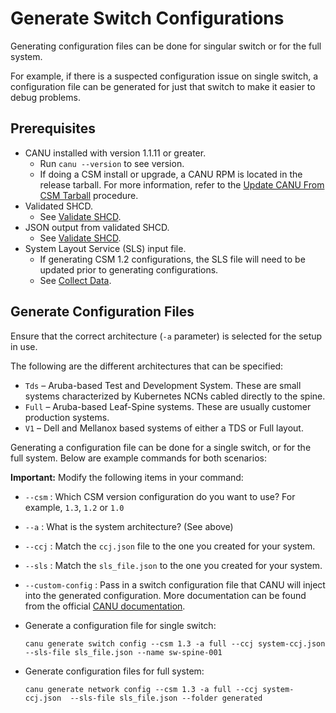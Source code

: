 # Generate Switch Configurations

Generating configuration files can be done for singular switch or for the full system.

For example, if there is a suspected configuration issue on single switch, a configuration file can be generated for just that switch to make it easier to debug problems.

## Prerequisites

* CANU installed with version 1.1.11 or greater.
  * Run `canu --version` to see version.
  * If doing a CSM install or upgrade, a CANU RPM is located in the release tarball. For more information, refer to the [Update CANU From CSM Tarball](canu/update_canu_from_csm_tarball.md) procedure.
* Validated SHCD.
  * See [Validate SHCD](validate_shcd.md).
* JSON output from validated SHCD.
  * See [Validate SHCD](validate_shcd.md).
* System Layout Service (SLS) input file.
  * If generating CSM 1.2 configurations, the SLS file will need to be updated prior to generating configurations.
  * See [Collect Data](collect_data.md).

## Generate Configuration Files

Ensure that the correct architecture (`-a` parameter) is selected for the setup in use.

The following are the different architectures that can be specified:

* `Tds` – Aruba-based Test and Development System. These are small systems characterized by Kubernetes NCNs cabled directly to the spine.
* `Full` – Aruba-based Leaf-Spine systems. These are usually customer production systems.
* `V1` – Dell and Mellanox based systems of either a TDS or Full layout.

Generating a configuration file can be done for a single switch, or for the full system. Below are example commands for both scenarios:

**Important:** Modify the following items in your command:

* `--csm` : Which CSM version configuration do you want to use? For example, `1.3`, `1.2` or `1.0`
* `--a`   : What is the system architecture? (See above)
* `--ccj` : Match the `ccj.json` file to the one you created for your system.
* `--sls` : Match the `sls_file.json` to the one you created for your system.
* `--custom-config` : Pass in a switch configuration file that CANU will inject into the generated configuration.  More documentation can be found from the official [CANU documentation](https://github.com/Cray-HPE/canu#generate-switch-configs-including-custom-configurations).

* Generate a configuration file for single switch:

    ```console
    canu generate switch config --csm 1.3 -a full --ccj system-ccj.json  --sls-file sls_file.json --name sw-spine-001
    ```

* Generate configuration files for full system:

    ```console
    canu generate network config --csm 1.3 -a full --ccj system-ccj.json  --sls-file sls_file.json --folder generated
    ```
